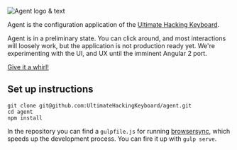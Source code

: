 ![Agent logo & text](https://raw.githubusercontent.com/UltimateHackingKeyboard/agent-mockup/master/images/agent-logo-with-text.png)

Agent is the configuration application of the [Ultimate Hacking Keyboard](https://ultimatehackingkeyboard.com/).

Agent is in a preliminary state. You can click around, and most interactions will loosely work, but the application is not production ready yet. We're experimenting with the UI, and UX until the imminent Angular 2 port.

[Give it a whirl!](http://ultimatehackingkeyboard.github.io/agent/)

## Set up instructions

```
git clone git@github.com:UltimateHackingKeyboard/agent.git
cd agent
npm install
```

In the repository you can find a `gulpfile.js` for running [browsersync](https://www.browsersync.io/), which speeds up the development process. You can fire it up with `gulp serve`.
